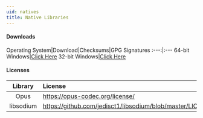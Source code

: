 ```yaml
---
uid: natives
title: Native Libraries
---
```


#### Downloads
Operating System|Download|Checksums|GPG Signatures 
:---:|:---
64-bit Windows|[Click Here](/natives/vnext_natives_win32_x64.zip)
32-bit Windows|[Click Here](/natives/vnext_natives_win32_x86.zip)

#### Licenses 
Library|License
:---:|:---
Opus|https://opus-codec.org/license/
libsodium|https://github.com/jedisct1/libsodium/blob/master/LICENSE